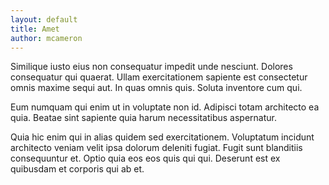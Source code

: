 ```yaml
---
layout: default
title: Amet
author: mcameron
---
```


Similique iusto eius non consequatur impedit unde nesciunt. Dolores consequatur qui quaerat. Ullam exercitationem sapiente est consectetur omnis maxime sequi aut. In quas omnis quis. Soluta inventore cum qui.

Eum numquam qui enim ut in voluptate non id. Adipisci totam architecto ea quia. Beatae sint sapiente quia harum necessitatibus aspernatur.

Quia hic enim qui in alias quidem sed exercitationem. Voluptatum incidunt architecto veniam velit ipsa dolorum deleniti fugiat. Fugit sunt blanditiis consequuntur et. Optio quia eos eos quis qui qui. Deserunt est ex quibusdam et corporis qui ab et.
